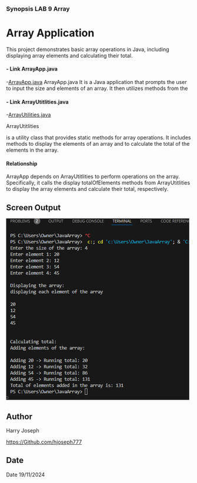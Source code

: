 
### Synopsis LAB 9 Array

# Array Application
This project demonstrates basic array operations in Java, including displaying array elements and calculating their total.

#### - Link ArrayApp.java
-[ArrayApp.java](lab9array/src/main/java/com/array/ArrayApp.java)
ArrayApp.java
It is a Java application that prompts the user to input the size and elements of an array. It then utilizes methods from the 


#### - Link ArrayUtitlities.java
-[ArrayUtilities.java](lab9array/src/main/java/com/array/ArrayUtilities.java)

ArrayUtitlities

 is a utility class that provides static methods for array operations. It includes methods to display the elements of an array and to calculate the total of the elements in the array.

#### Relationship
ArrayApp  depends on  ArrayUtitlities  to perform operations on the array. Specifically, it calls the display totalOfElements
 methods from ArrayUtitlities to display the array elements and calculate their total, respectively.


## Screen Output
![Images](/lab9array/src/resources/images/screenoutput.png)

## Author
Harry Joseph

https://Github.com/hjoseph777

## Date
Date 19/11/2024





















